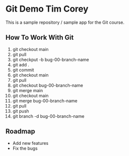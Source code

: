 # Git Demo Tim Corey
This is a sample repository / sample app for the Git course.

##  How To Work With Git
1.  git checkout main
2.  git pull
3.  git checkput -b bug-00-branch-name
4.  git add .
5.  git commit
6.  git checkout main
7.  git pull
8.  git checkout bug-00-branch-name
9.  git merge main
10. git checkout main
11. git merge bug-00-branch-name
12. git pull
13. git push
14. git branch -d bug-00-branch-name

## Roadmap
 * Add new features
 * Fix the bugs
